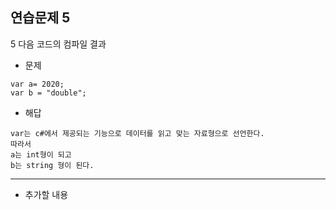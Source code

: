 ## 연습문제 5
5 다음 코드의 컴파일 결과
- 문제
```
var a= 2020;
var b = "double";
```

- 해답
```
var는 c#에서 제공되는 기능으로 데이터를 읽고 맞는 자료형으로 선언한다.
따라서
a는 int형이 되고
b는 string 형이 된다.

```

---
- 추가할 내용
